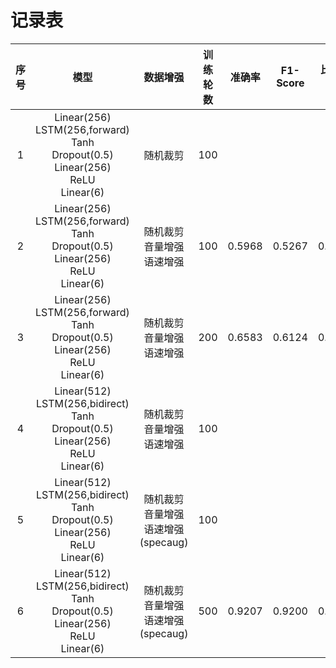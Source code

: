 # 记录表

| 序号  |                                              模型                                               |               数据增强                | 训练轮数 |  准确率   | F1-Score |  比赛得分  |
|:---:|:---------------------------------------------------------------------------------------------:|:---------------------------------:|:----:|:------:|:--------:|:------:|
|  1  | Linear(256)<br>LSTM(256,forward)<br>Tanh<br>Dropout(0.5)<br>Linear(256)<br>ReLU<br>Linear(6)  |               随机裁剪                | 100  |        |          |        |
|  2  | Linear(256)<br>LSTM(256,forward)<br>Tanh<br>Dropout(0.5)<br>Linear(256)<br>ReLU<br>Linear(6)  |       随机裁剪<br>音量增强<br>语速增强        | 100  | 0.5968 |  0.5267  | 0.5083 |
|  3  | Linear(256)<br>LSTM(256,forward)<br>Tanh<br>Dropout(0.5)<br>Linear(256)<br>ReLU<br>Linear(6)  |       随机裁剪<br>音量增强<br>语速增强        | 200  | 0.6583 |  0.6124  | 0.5067 |
|  4  | Linear(512)<br>LSTM(256,bidirect)<br>Tanh<br>Dropout(0.5)<br>Linear(256)<br>ReLU<br>Linear(6) |       随机裁剪<br>音量增强<br>语速增强        | 100  |        |          |        |
|  5  | Linear(512)<br>LSTM(256,bidirect)<br>Tanh<br>Dropout(0.5)<br>Linear(256)<br>ReLU<br>Linear(6) | 随机裁剪<br>音量增强<br>语速增强<br>(specaug) | 100  |        |          |        |
|  6  | Linear(512)<br>LSTM(256,bidirect)<br>Tanh<br>Dropout(0.5)<br>Linear(256)<br>ReLU<br>Linear(6) | 随机裁剪<br>音量增强<br>语速增强<br>(specaug) | 500  | 0.9207 |  0.9200  | 0.5250 |
